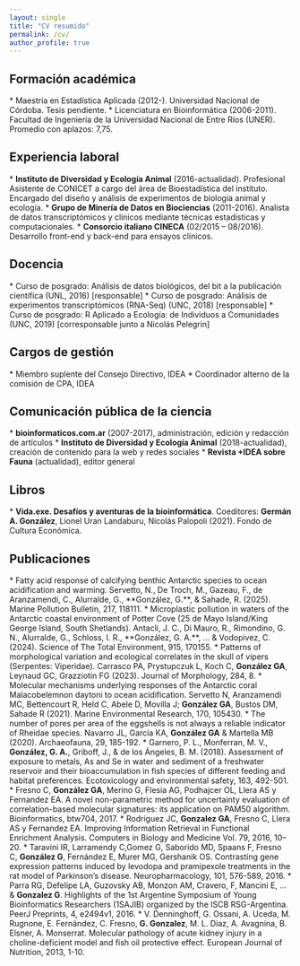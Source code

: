 ```yaml
---
layout: single
title: "CV resumido"
permalink: /cv/
author_profile: true
---
```


<h2>Formación académica</h2>
* Maestría en Estadística Aplicada (2012-). Universidad Nacional de Córdoba. Tesis pendiente.
* Licenciatura en Bioinformática (2006-2011). Facultad de Ingeniería de la Universidad Nacional de Entre Ríos (UNER). Promedio con aplazos: 7,75.

<h2>Experiencia laboral</h2>
* <strong>Instituto de Diversidad y Ecología Animal</strong> (2016-actualidad). Profesional Asistente de CONICET a cargo del área de Bioestadística del instituto. Encargado del diseño y análisis de experimentos de biología animal y ecología.
* <strong>Grupo de Minería de Datos en Biociencias</strong> (2011-2016). Analista de datos transcriptómicos y clínicos mediante técnicas estadísticas y computacionales.
* <strong>Consorcio italiano CINECA</strong> (02/2015 – 08/2016). Desarrollo front-end y back-end para ensayos clínicos.

<h2>Docencia</h2>
* Curso de posgrado: Análisis de datos biológicos, del bit a la publicación científica (UNL, 2016) [responsable]
* Curso de posgrado: Análisis de experimentos transcriptómicos (RNA-Seq) (UNC, 2018) [responsable]
* Curso de posgrado: R Aplicado a Ecología: de Individuos a Comunidades (UNC, 2019) [corresponsable junto a Nicolás Pelegrin]

<h2>Cargos de gestión</h2>
* Miembro suplente del Consejo Directivo, IDEA
* Coordinador alterno de la comisión de CPA, IDEA

<h2>Comunicación pública de la ciencia</h2>
* <strong>bioinformaticos.com.ar</strong> (2007-2017), administración, edición y redacción de artículos  
* <strong>Instituto de Diversidad y Ecología Animal</strong> (2018-actualidad), creación de contenido para la web y redes sociales
* <strong>Revista +IDEA sobre Fauna</strong> (actualidad), editor general

<h2>Libros</h2>
* <strong>Vida.exe. Desafíos y aventuras de la bioinformática</strong>. Coeditores: <strong>Germán A. González</strong>, Lionel Uran Landaburu, Nicolás Palopoli (2021). Fondo de Cultura Económica.

<h2>Publicaciones</h2>
* Fatty acid response of calcifying benthic Antarctic species to ocean acidification and warming. Servetto, N., De Troch, M., Gazeau, F., de Aranzamendi, C., Alurralde, G., **González, G.**, & Sahade, R. (2025). Marine Pollution Bulletin, 217, 118111.
* Microplastic pollution in waters of the Antarctic coastal environment of Potter Cove (25 de Mayo Island/King George Island, South Shetlands). Antacli, J. C., Di Mauro, R., Rimondino, G. N., Alurralde, G., Schloss, I. R., **González, G. A.**, ... & Vodopivez, C. (2024). Science of The Total Environment, 915, 170155.
* Patterns of morphological variation and ecological correlates in the skull of vipers (Serpentes: Viperidae). Carrasco PA, Prystupczuk L, Koch C, <strong>González GA</strong>, Leynaud GC, Grazziotin FG (2023). Journal of Morphology, 284, 8.
* Molecular mechanisms underlying responses of the Antarctic coral Malacobelemnon daytoni to ocean acidification. Servetto N, Aranzamendi MC, Bettencourt R, Held C, Abele D, Movilla J; <strong>González GA</strong>, Bustos DM, Sahade R (2021). Marine Environmental Research, 170, 105430.
* The number of pores per area of the eggshells is not always a reliable indicator of Rheidae species. Navarro JL, García KA, <strong>González GA</strong> & Martella MB (2020). Archaeofauna, 29, 185-192.
* Garnero, P. L., Monferran, M. V., <strong>González, G. A.</strong>, Griboff, J., & de los Ángeles, B. M. (2018). Assessment of exposure to metals, As and Se in water and sediment of a freshwater reservoir and their bioaccumulation in fish species of different feeding and habitat preferences. Ecotoxicology and environmental safety, 163, 492-501.
* Fresno C, <strong>González GA</strong>, Merino G, Flesia AG, Podhajcer OL, Llera AS y Fernandez EA. A novel non-parametric method for uncertainty evaluation of correlation-based molecular signatures: its application on PAM50 algorithm. Bioinformatics, btw704, 2017.
* Rodriguez JC, <strong>Gonzalez GA</strong>, Fresno C, Llera AS y Fernandez EA. Improving Information Retrieval in Functional Enrichment Analysis. Computers in Biology and Medicine Vol. 79, 2016, 10–20.
* Taravini IR, Larramendy C,Gomez G, Saborido MD, Spaans F, Fresno C, <strong>González G</strong>, Fernández E, Murer MG, Gershanik OS. Contrasting gene expression patterns induced by levodopa and pramipexole treatments in the rat model of Parkinson’s disease. Neuropharmacology, 101, 576-589, 2016.
* Parra RG, Defelipe LA, Guzovsky AB, Monzon AM, Cravero, F, Mancini E, ... & <strong>Gonzalez G</strong>. Highlights of the 1st Argentine Symposium of Young Bioinformatics Researchers (1SAJIB) organized by the ISCB RSG-Argentina. PeerJ Preprints, 4, e2494v1, 2016.
* V. Denninghoff, G. Ossani, A. Uceda, M. Rugnone, E. Fernández, C. Fresno, <strong>G. Gonzalez</strong>, M. L. Diaz, A. Avagnina, B. Elsner, A. Monserrat. Molecular pathology of acute kidney injury in a choline-deficient model and fish oil protective effect.  European Journal of Nutrition, 2013, 1-10.


